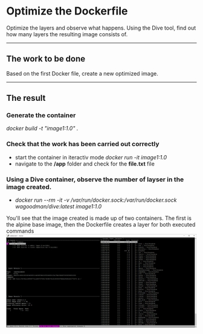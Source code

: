 # Optimize the Dockerfile

Optimize the layers and observe what happens. Using the Dive tool, find out how many layers the resulting image consists of.

---

## The work to be done

Based on the first Docker file, create a new optimized image. 

---

## The result

### Generate the container
<em>docker build -t "image1:1.0" .</em>

### Check that the work has been carried out correctly
* start the container in iteractiv mode <em>docker run -it image1:1.0</em>
* navigate to the <strong>/app</strong> folder and check for the <strong>file.txt</strong> file

### Using a Dive container, observe the number of layser in the image created.
* <em>docker run --rm -it -v /var/run/docker.sock:/var/run/docker.sock wagoodman/dive:latest image1:1.0</em>

You'll see that the image created is made up of two containers. The first is the alpine base image, then the Dockerfile creates a layer for both executed commands
![Dive output](./dive.png)
